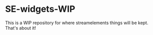 # SE-widgets-WIP

This is a WIP repository for where streamelements things will be kept.
That's about it!
